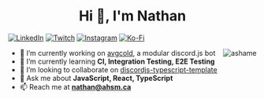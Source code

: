 <h1 align="center">Hi 👋, I'm Nathan</h1>

[![LinkedIn](https://img.shields.io/badge/linkedin-%230077B5.svg?style=for-the-badge&logo=linkedin&logoColor=white)](https://linkedin.com/in/nathan-s-liu) [![Twitch](https://img.shields.io/badge/Twitch-%239146FF.svg?style=for-the-badge&logo=Twitch&logoColor=white)](https://twitch.tv/koubou) [![Instagram](https://img.shields.io/badge/Instagram-%23E4405F.svg?style=for-the-badge&logo=Instagram&logoColor=white)](https://instagr.am/l_nathann) [![Ko-Fi](https://img.shields.io/badge/Ko--fi-F16061?style=for-the-badge&logo=ko-fi&logoColor=white)](https://ko-fi.com/ashame)

<img align="right" src="https://github-readme-stats.vercel.app/api?username=ashame&show_icons=true&theme=dark&locale=en" alt="ashame" />

<ul align="left">
<li>🔭 I’m currently working on <a href="https://github.com/ashame/avgcold">avgcold</a>, a modular discord.js bot</li>
<li>🌱 I’m currently learning <b>CI, Integration Testing, E2E Testing</b></li>
<li>👯 I’m looking to collaborate on <a alt="discordjs-typescript-template" href="https://github.com/ashame/iscordjs-typescript-template">discordjs-typescript-template</a></li>
<li>💬 Ask me about <b>JavaScript, React, TypeScript</b></li>
<li>📫 Reach me at <b><a href="mailto:nathan@ashm.ca">nathan@ahsm.ca</a></b></li>
</ul>




